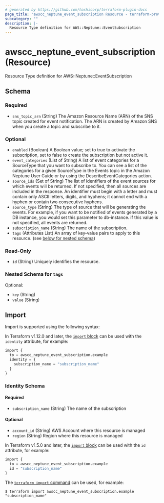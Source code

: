 ```yaml
---
# generated by https://github.com/hashicorp/terraform-plugin-docs
page_title: "awscc_neptune_event_subscription Resource - terraform-provider-awscc"
subcategory: ""
description: |-
  Resource Type definition for AWS::Neptune::EventSubscription
---
```


# awscc_neptune_event_subscription (Resource)

Resource Type definition for AWS::Neptune::EventSubscription



<!-- schema generated by tfplugindocs -->
## Schema

### Required

- `sns_topic_arn` (String) The Amazon Resource Name (ARN) of the SNS topic created for event notification. The ARN is created by Amazon SNS when you create a topic and subscribe to it.

### Optional

- `enabled` (Boolean) A Boolean value; set to true to activate the subscription, set to false to create the subscription but not active it.
- `event_categories` (List of String) A list of event categories for a SourceType that you want to subscribe to. You can see a list of the categories for a given SourceType in the Events topic in the Amazon Neptune User Guide or by using the DescribeEventCategories action.
- `source_ids` (Set of String) The list of identifiers of the event sources for which events will be returned. If not specified, then all sources are included in the response. An identifier must begin with a letter and must contain only ASCII letters, digits, and hyphens; it cannot end with a hyphen or contain two consecutive hyphens.
- `source_type` (String) The type of source that will be generating the events. For example, if you want to be notified of events generated by a DB instance, you would set this parameter to db-instance. if this value is not specified, all events are returned.
- `subscription_name` (String) The name of the subscription.
- `tags` (Attributes List) An array of key-value pairs to apply to this resource. (see [below for nested schema](#nestedatt--tags))

### Read-Only

- `id` (String) Uniquely identifies the resource.

<a id="nestedatt--tags"></a>
### Nested Schema for `tags`

Optional:

- `key` (String)
- `value` (String)

## Import

Import is supported using the following syntax:

In Terraform v1.12.0 and later, the [`import` block](https://developer.hashicorp.com/terraform/language/import) can be used with the `identity` attribute, for example:

```terraform
import {
  to = awscc_neptune_event_subscription.example
  identity = {
    subscription_name = "subscription_name"
  }
}
```

<!-- schema generated by tfplugindocs -->
### Identity Schema

#### Required

- `subscription_name` (String) The name of the subscription

#### Optional

- `account_id` (String) AWS Account where this resource is managed
- `region` (String) Region where this resource is managed

In Terraform v1.5.0 and later, the [`import` block](https://developer.hashicorp.com/terraform/language/import) can be used with the `id` attribute, for example:

```terraform
import {
  to = awscc_neptune_event_subscription.example
  id = "subscription_name"
}
```

The [`terraform import` command](https://developer.hashicorp.com/terraform/cli/commands/import) can be used, for example:

```shell
$ terraform import awscc_neptune_event_subscription.example "subscription_name"
```
